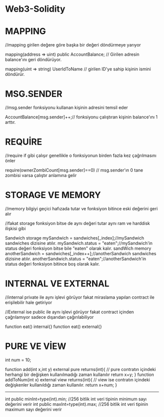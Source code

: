 # Web3-Solidity

# MAPPING
//mapping girilen değere göre başka bir değeri döndürmeye yarıyor

mapping(address => uint)  public AccountBalance; // Girilen adresin balance'ını geri döndürüyor. 

mapping(uint => string) UserIdToName // girilen ID'ye sahip kişinin ismini döndürür.

# MSG.SENDER
//msg.sender fonksiyonu kullanan kişinin adresini temsil eder

AccountBalance[msg.sender]++;// fonksiyonu çalıştıran kişinin balance'ını 1 arttır.



# REQUİRE
//require if gibi çalışır genellikle o fonksiyonun birden fazla kez çağrılmasını önler

require(ownerZombiCount[msg.sender]==0) // msg.sender'ın 0 tane zombisi varsa çalıştır anlamına gelir

# STORAGE VE MEMORY
//memory bilgiyi geçici hafızada tutar ve fonksiyon bitince eski değerini geri alır

//fakat storage fonksiyon bitse de aynı değeri tutar aynı ram ve harddisk ilişkisi gibi 

Sandwich storage mySandwich = sandwiches[_index];//mySandwich sandwiches dizisine atılır.
mySandwich.status = "eaten";//mySandwich'in status değeri fonksiyon bitse bile "eaten" olarak kalır.
sandWich memory anotherSandwich = sandwiches[_index++];//anotherSandwich sandwiches dizisine atılır.
anotherSandwich.status = "eaten";//anotherSandwich'in status değeri fonksiyon bitince boş olarak kalır.



# INTERNAL VE EXTERNAL
//internal private ile aynı işlevi görüyor fakat miraslama yapılan contract ile erişilebilir hale getiriyor

//External ise public ile aynı işlevi görüyor fakat contract içinden çağrılamıyor sadece dışarıdan çağırılabiliyor

function eat() internal{}
function eat() external{}


# PURE VE VİEW
int num = 10;

function add(int x,int y) external pure returns(int){ // pure contratın içindeki herhangi bir değişken kullanılmadığı zaman kullanılır
	return x+y;
}
function addToNum(int x) external view returns(int){ // view ise contratın içindeki değişkenler kullanıldığı zaman kullanılır.
	return x+num;
}


*****************************************************************************************************************

int public minInt=type(int).min; //256 bitlik int veri tipinin minimum sayı değerini verir
int public maxInt=type(int).max; //256 bitlik int veri tipinin maximum sayı değerini verir
